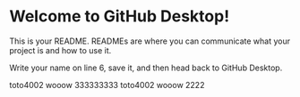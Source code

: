 # Welcome to GitHub Desktop!

This is your README. READMEs are where you can communicate what your project is and how to use it.

Write your name on line 6, save it, and then head back to GitHub Desktop.


toto4002 wooow 333333333
toto4002 wooow 2222
